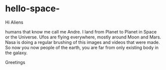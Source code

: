 # hello-space-

Hi Aliens

humans that know me call me Andre. I land from Planet to Planet in Space or the Universe.
Ufos are flying everywhere, mostly around Moon and Mars. Nasa is doing a regular brushing of this images
and videos that were made. So now you now people of the earth, you are far from only existing body in the galaxy.   

Greetings   
